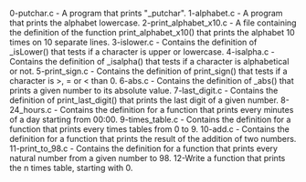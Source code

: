0-putchar.c - A program that prints "_putchar".
1-alphabet.c - A program that prints the alphabet lowercase.
2-print_alphabet_x10.c - A file containing the definition of the function print_alphabet_x10() that prints the alphabet 10 times on 10 separate lines.
3-islower.c - Contains the definition of _isLower() that tests if a character is upper or lowercase.
4-isalpha.c - Contains the definition of _isalpha() that tests if a character is alphabetical or not.
5-print_sign.c - Contains the definition of print_sign() that tests if a character is >, = or < than 0.
6-abs.c - Contains the definition of _abs() that prints a given number to its absolute value.
7-last_digit.c - Contains the definition of print_last_digit() that prints the last digit of a given number.
8-24_hours.c - Contains the definition for a function that prints every minutes of a day starting from 00:00.
9-times_table.c - Contains the definition for a function that prints every times tables from 0 to 9.
10-add.c - Contains the definition for a function that prints the result of the addition of two numbers.
11-print_to_98.c - Contains the definition for a function that prints every natural number from a given number to 98.
12-Write a function that prints the n times table, starting with 0.
